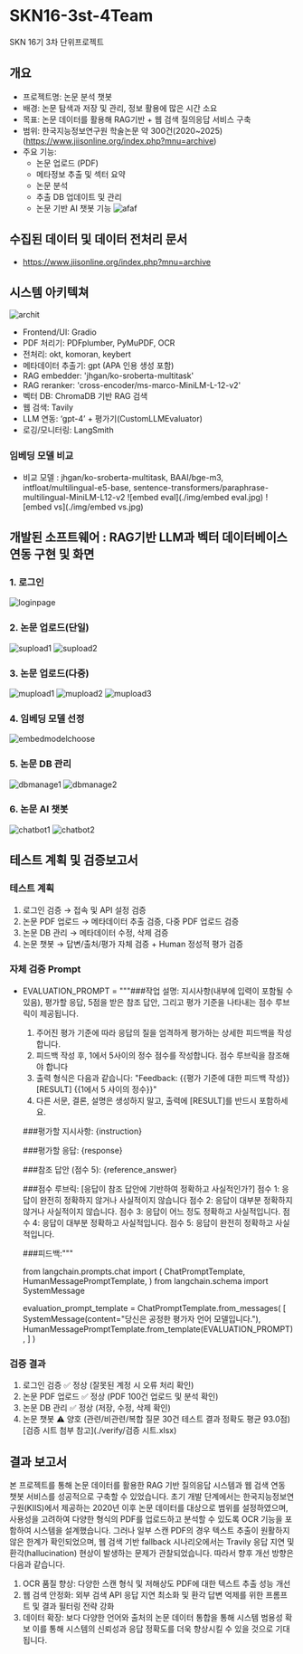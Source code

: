 # SKN16-3st-4Team
SKN 16기 3차 단위프로젝트

## 개요
- 프로젝트명: 논문 분석 챗봇
- 배경: 논문 탐색과 저장 및 관리, 정보 활용에 많은 시간 소요
- 목표: 논문 데이터를 활용해 RAG기반 + 웹 검색 질의응답 서비스 구축
- 범위: 한국지능정보연구원 학술논문 약 300건(2020~2025) (https://www.jiisonline.org/index.php?mnu=archive)
- 주요 기능:
   - 논문 업로드 (PDF)
   - 메타정보 추출 및 섹터 요약
   - 논문 분석
   - 추출 DB 업데이트 및 관리
   - 논문 기반 AI 챗봇 기능
![afaf](./img/afaf.png)

## 수집된 데이터 및 데이터 전처리 문서
 - https://www.jiisonline.org/index.php?mnu=archive

## 시스템 아키텍쳐
![archit](./img/archit.jpg)
- Frontend/UI: Gradio
- PDF 처리기: PDFplumber, PyMuPDF, OCR
- 전처리: okt, komoran, keybert
- 메타데이터 추출기: gpt (APA 인용 생성 포함)
- RAG embedder: 'jhgan/ko-sroberta-multitask'
- RAG reranker: 'cross-encoder/ms-marco-MiniLM-L-12-v2'
- 벡터 DB: ChromaDB 기반 RAG 검색
- 웹 검색: Tavily
- LLM 연동: ‘gpt-4’ + 평가기(CustomLLMEvaluator)
- 로깅/모니터링: LangSmith

### 임베딩 모델 비교
- 비교 모델 : jhgan/ko-sroberta-multitask, BAAI/bge-m3, intfloat/multilingual-e5-base, sentence-transformers/paraphrase-multilingual-MiniLM-L12-v2
![embed eval](./img/embed eval.jpg)
![embed vs](./img/embed vs.jpg)

## 개발된 소프트웨어 : RAG기반 LLM과 벡터 데이터베이스 연동 구현 및 화면
### 1. 로그인
![loginpage](./img/loginpage.png)

### 2. 논문 업로드(단일)
![supload1](./img/supload1.png)
![supload2](./img/supload2.png)

### 3. 논문 업로드(다중)
![mupload1](./img/mupload1.png)
![mupload2](./img/mupload2.png)
![mupload3](./img/mupload3.png)

### 4. 임베딩 모델 선정
![embedmodelchoose](./img/embedmodelchoose.png)

### 5. 논문 DB 관리
![dbmanage1](./img/dbmanage1.png)
![dbmanage2](./img/dbmanage2.png)

### 6. 논문 AI 챗봇
![chatbot1](./img/chatbot1.png)
![chatbot2](./img/chatbot2.png)


## 테스트 계획 및 검증보고서
### 테스트 계획
  1. 로그인 검증 → 접속 및 API 설정 검증
  2. 논문 PDF 업로드 → 메타데이터 추출 검증, 다중 PDF 업로드 검증
  3. 논문 DB 관리 → 메타데이터 수정, 삭제 검증
  4. 논문 챗봇 → 답변/출처/평가 자체 검증 + Human 정성적 평가 검증

### 자체 검증 Prompt
 - EVALUATION_PROMPT = """###작업 설명:
   지시사항(내부에 입력이 포함될 수 있음), 평가할 응답, 5점을 받은 참조 답안, 그리고 평가 기준을 나타내는 점수 루브릭이 제공됩니다.
   1. 주어진 평가 기준에 따라 응답의 질을 엄격하게 평가하는 상세한 피드백을 작성합니다.
   2. 피드백 작성 후, 1에서 5사이의 정수 점수를 작성합니다. 점수 루브릭을 참조해야 합니다
   3. 출력 형식은 다음과 같습니다: \"Feedback: {{평가 기준에 대한 피드백 작성}} [RESULT] {{1에서 5 사이의 정수}}"
   4. 다른 서문, 결론, 설명은 생성하지 말고, 출력에 [RESULT]를 반드시 포함하세요.
   
   ###평가할 지시사항:
   {instruction}
   
   ###평가할 응답:
   {response}
   
   ###참조 답안 (점수 5):
   {reference_answer}
   
   ###점수 루브릭:
   [응답이 참조 답안에 기반하여 정확하고 사실적인가?]
   점수 1: 응답이 완전히 정확하지 않거나 사실적이지 않습니다
   점수 2: 응답이 대부분 정확하지 않거나 사실적이지 않습니다.
   점수 3: 응답이 어느 정도 정확하고 사실적입니다.
   점수 4: 응답이 대부분 정확하고 사실적입니다.
   점수 5: 응답이 완전히 정확하고 사실적입니다.
   
   ###피드백:"""
   
   from langchain.prompts.chat import (
       ChatPromptTemplate,
       HumanMessagePromptTemplate,
   )
   from langchain.schema import SystemMessage
   
   evaluation_prompt_template = ChatPromptTemplate.from_messages(
       [
           SystemMessage(content="당신은 공정한 평가자 언어 모델입니다."),
           HumanMessagePromptTemplate.from_template(EVALUATION_PROMPT),
       ]
   )

 ### 검증 결과
  1. 로그인 검증 ✅ 정상 (잘못된 계정 시 오류 처리 확인)
  2. 논문 PDF 업로드 ✅ 정상 (PDF 100건 업로드 및 분석 확인)
  3. 논문 DB 관리 ✅ 정상 (저장, 수정, 삭제 확인)
  4. 논문 챗봇 ⚠️ 양호 (관련/비관련/복합 질문 30건 테스트 결과 정확도 평균 93.0점)
     [검증 시트 첨부 참고](./verify/검증 시트.xlsx)

## 결과 보고서
본 프로젝트를 통해 논문 데이터를 활용한 RAG 기반 질의응답 시스템과 웹 검색 연동 챗봇 서비스를 성공적으로 구축할 수 있었습니다. 초기 개발 단계에서는 한국지능정보연구원(KIIS)에서 제공하는 2020년 이후 논문 데이터를 대상으로 범위를 설정하였으며, 사용성을 고려하여 다양한 형식의 PDF를 업로드하고 분석할 수 있도록 OCR 기능을 포함하여 시스템을 설계했습니다.
그러나 일부 스캔 PDF의 경우 텍스트 추출이 원활하지 않은 한계가 확인되었으며, 웹 검색 기반 fallback 시나리오에서는 Travily 응답 지연 및 환각(hallucination) 현상이 발생하는 문제가 관찰되었습니다.
따라서 향후 개선 방향은 다음과 같습니다.
 1. OCR 품질 향상: 다양한 스캔 형식 및 저해상도 PDF에 대한 텍스트 추출 성능 개선
 2. 웹 검색 안정화: 외부 검색 API 응답 지연 최소화 및 환각 답변 억제를 위한 프롬프트 및 결과 필터링 전략 강화
 3. 데이터 확장: 보다 다양한 언어와 출처의 논문 데이터 통합을 통해 시스템 범용성 확보
이를 통해 시스템의 신뢰성과 응답 정확도를 더욱 향상시킬 수 있을 것으로 기대됩니다.

